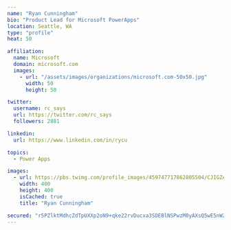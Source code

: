 ```yaml
---
name: "Ryan Cunningham"
bio: "Product Lead for Microsoft PowerApps"
location: Seattle, WA
type: "profile"
heat: 50

affiliation:
  name: Microsoft
  domain: microsoft.com
  images:
    - url: "/assets/images/organizations/microsoft.com-50x50.jpg"
      width: 50
      height: 50

twitter:
  username: rc_says
  url: https://twitter.com/rc_says
  followers: 2881

linkedin:
  url: https://www.linkedin.com/in/rycu

topics:
  - Power Apps

images:
  - url: https://pbs.twimg.com/profile_images/459747717862805504/CJIGZejd_400x400.png
    width: 400
    height: 400
    isCached: true
    title: "Ryan Cunningham"

secured: "r5PZlktMdhcZdTpUXXp2oN9+qke22rvDucxa3SDEBlNSPwzM0yAXsQ5wE5nWZT3OrxDBsyG6I2hyZmCSpsSbqqxJWNKAz3Hult+VOWjpZi2/SWPrtYy+4SmcV3t9oSQvSup+X6OZcYbwfqda3PqsSNtYTxpPqDXvVLvDeQDoCYG/FIGRWtP8KtbGhEhI0zoBsxO5+WRYLZbgWza86RPG5GsG5wNE63bA85h6rmJV2eM/ek+wzWbGklw+7+LSJB9Lx5HFXMOOkE+n7Z1wCuohoidiyGjYmBIR/t4hEw85NByDQL8nmfuWFgyp0F1Dg+OC08lxLIIFEUDOlNZK/1Un1w2PgB4CvUKkQFal83H6UxQE+TbDiP/97YomVcvYccopXTNUOnXI1LVXVQz+qYnvLxdT5qHCunZBt057yXVJUfA=;qlfmFGnr/oxBdZrKwNGAVA=="
---
```



